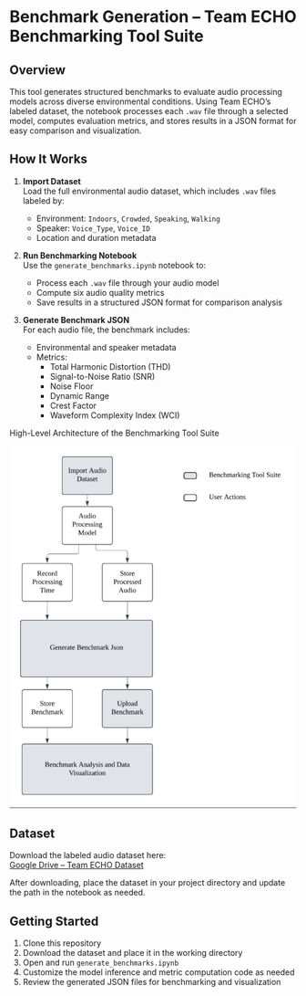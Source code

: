 # Benchmark Generation – Team ECHO Benchmarking Tool Suite

## Overview

This tool generates structured benchmarks to evaluate audio processing models across diverse environmental conditions. Using Team ECHO’s labeled dataset, the notebook processes each `.wav` file through a selected model, computes evaluation metrics, and stores results in a JSON format for easy comparison and visualization.

## How It Works

1. **Import Dataset**  
   Load the full environmental audio dataset, which includes `.wav` files labeled by:
   - Environment: `Indoors`, `Crowded`, `Speaking`, `Walking`
   - Speaker: `Voice_Type`, `Voice_ID`
   - Location and duration metadata

2. **Run Benchmarking Notebook**  
   Use the `generate_benchmarks.ipynb` notebook to:
   - Process each `.wav` file through your audio model
   - Compute six audio quality metrics
   - Save results in a structured JSON format for comparison analysis

3. **Generate Benchmark JSON**  
   For each audio file, the benchmark includes:
   - Environmental and speaker metadata
   - Metrics:
     - Total Harmonic Distortion (THD)
     - Signal-to-Noise Ratio (SNR)
     - Noise Floor
     - Dynamic Range
     - Crest Factor
     - Waveform Complexity Index (WCI)

High-Level Architecture of the Benchmarking Tool Suite

![Benchmarking Tool Architecture](images/benchmark_architecture.png)

## Dataset

Download the labeled audio dataset here:  
[Google Drive – Team ECHO Dataset](https://drive.google.com/file/d/1T8BgIkIYePeYGhqIF8kHW1Nw-tcWQadU/view?usp=share_link)

After downloading, place the dataset in your project directory and update the path in the notebook as needed.

## Getting Started

1. Clone this repository
2. Download the dataset and place it in the working directory
3. Open and run `generate_benchmarks.ipynb`
4. Customize the model inference and metric computation code as needed
5. Review the generated JSON files for benchmarking and visualization

